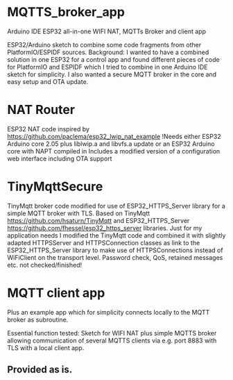 # MQTTS_broker_app
Arduino IDE ESP32 all-in-one WIFI NAT, MQTTs Broker and client app

ESP32/Arduino sketch to combine some code fragments from other PlatformIO/ESPIDF sources.
Background: I wanted to have a combined solution in one ESP32 for a control app and found different pieces of code for PlatformIO and ESPIDF which I tried
to combine in one Arduino IDE sketch for simplicity. I also wanted a secure MQTT broker in the core and easy setup and OTA update.

# NAT Router
ESP32 NAT code inspired by https://github.com/paclema/esp32_lwip_nat_example
!Needs either ESP32 Arduino core 2.05 plus liblwip.a and libvfs.a update or an ESP32 Arduino core with NAPT compiled in 
Includes a modified version of a configuration web interface including OTA support

# TinyMqttSecure
TinyMqtt broker code modified for use of ESP32_HTTPS_Server library for a simple MQTT broker with TLS.
Based on TinyMqtt https://github.com/hsaturn/TinyMqtt and ESP32_HTTPS_Server https://github.com/fhessel/esp32_https_server libraries.
Just for my application needs I modified the TinyMqtt code and combined it with slightly adapted HTTPSServer and HTTPSConnection classes 
as link to the ESP32_HTTPS_Server library to make use of HTTPSConnections instead of WiFiClient on the transport level.
Password check, QoS, retained messages etc. not checked/finished!

# MQTT client app
Plus an example app which for simplicity connects locally to the MQTT broker as subroutine.

   Essential function tested:
    Sketch for WIFI NAT plus simple MQTTS broker allowing communication of several MQTTS clients via e.g. port 8883 with TLS with a local client app.

## Provided as is.
